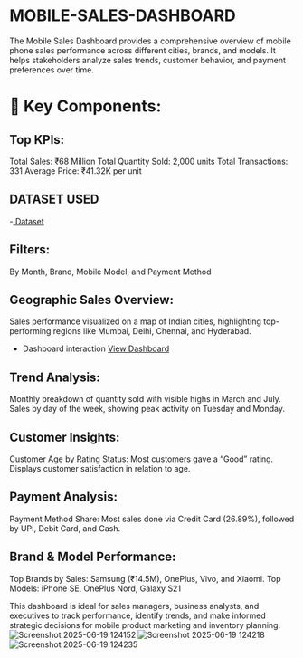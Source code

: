 # MOBILE-SALES-DASHBOARD
The Mobile Sales Dashboard provides a comprehensive overview of mobile phone sales performance across different cities, brands, and models. It helps stakeholders analyze sales trends, customer behavior, and payment preferences over time.

# 🔑 Key Components:
## Top KPIs:

Total Sales: ₹68 Million
Total Quantity Sold: 2,000 units
Total Transactions: 331
Average Price: ₹41.32K per unit

## DATASET USED
-<a href="https://github.com/diwakar6282pt/MOBILE-SALES-DASHBOARD/blob/main/Mobile%20Sales%20Data.xlsx"> Dataset</a>


## Filters:
By Month, Brand, Mobile Model, and Payment Method

## Geographic Sales Overview:
Sales performance visualized on a map of Indian cities, highlighting top-performing regions like Mumbai, Delhi, Chennai, and Hyderabad.
- Dashboard interaction <a href="https://github.com/diwakar6282pt/MOBILE-SALES-DASHBOARD/blob/main/Screenshot%202025-06-19%20124152.png">View Dashboard</a>

## Trend Analysis:
Monthly breakdown of quantity sold with visible highs in March and July.
Sales by day of the week, showing peak activity on Tuesday and Monday.

## Customer Insights:
Customer Age by Rating Status: Most customers gave a “Good” rating.
Displays customer satisfaction in relation to age.

## Payment Analysis:
Payment Method Share: Most sales done via Credit Card (26.89%), followed by UPI, Debit Card, and Cash.

## Brand & Model Performance:
Top Brands by Sales: Samsung (₹14.5M), OnePlus, Vivo, and Xiaomi.
Top Models: iPhone SE, OnePlus Nord, Galaxy S21

This dashboard is ideal for sales managers, business analysts, and executives to track performance, identify trends, and make informed strategic decisions for mobile product marketing and inventory planning.
![Screenshot 2025-06-19 124152](https://github.com/user-attachments/assets/8c6c2953-ae76-475c-8221-99c318a9fe78)
![Screenshot 2025-06-19 124218](https://github.com/user-attachments/assets/f6f60820-5ebe-42a3-85ac-9cde005d9652)
![Screenshot 2025-06-19 124235](https://github.com/user-attachments/assets/43718812-cf3c-4478-b449-568442c9d773)


